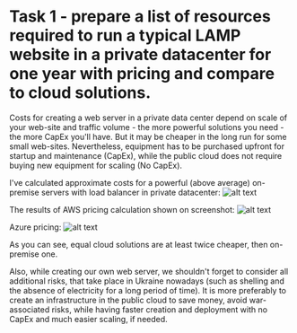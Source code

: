 Task 1 - prepare a list of resources required to run a typical LAMP website in a private datacenter for one year with pricing and compare to cloud solutions.
================

Costs for creating a web server in a private data center depend on scale of your web-site and traffic volume - the more powerful solutions you need - the more CapEx you'll  have. But it may be cheaper in the long run for some small web-sites.
Nevertheless, equipment has to be purchased upfront for startup and maintenance (CapEx), while the public cloud does not require buying new equipment for scaling (No CapEx).

I've calculated approximate costs for a powerful (above average) on-premise servers with load balancer in private datacenter:
![alt text](https://github.com/imospan/devops_basecamp/blob/main/task1_cloud/OnPremise.png?raw=true)

The results of AWS pricing calculation shown on screenshot:
![alt text](https://github.com/imospan/devops_basecamp/blob/main/task1_cloud/AWS.png?raw=true)

Azure pricing:
![alt text](https://github.com/imospan/devops_basecamp/blob/main/task1_cloud/Azure.png?raw=true)

As you can see, equal cloud solutions are at least twice cheaper, then on-premise one.

Also, while creating our own web server, we shouldn't forget to consider all additional risks, that take place in Ukraine nowadays (such as shelling and the absence of electricity for a long period of time).
It is more preferably to create an infrastructure in the public cloud to save money, avoid war-associated risks, while having faster creation and deployment with no CapEx and much easier scaling, if needed.
